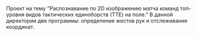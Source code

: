 Проект на тему "Распознавание по 2D изображению матча команд топ-уровня видов тактических единоборств (ТТЕ) на поле."
В данной директории две программы: определение жестов рук и отслеживание координат.